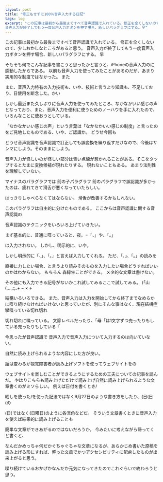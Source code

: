 ```yaml
---
layout: post
title: "修正もせずに100％音声入力する日記"
tags: log
excerpt: "この記事は最初から最後まですべて音声認識で入れている。修正を全くしないので、少しおかしなところがあると思う。
音声入力が終了してもう一度音声入力ボタンを押す場合、新しいパラグラフにする。早"
---
```


この記事は最初から最後まですべて音声認識で入れている。
修正を全くしないので、少しおかしなところがあると思う。
音声入力が終了してもう一度音声入力ボタンを押す場合、新しいパラグラフにする。
早

そもそも何でこんな記事を書こうと思ったかと言うと、iPhoneの音声入力のに感動したからである。
以前も音声入力を使ってみたことがあるのだが、あまり実用的な制度ではなかった。
また

また、音声入力特有の入力技術も、いや、技術と言うより知識も、不足しており、日使用を断念した。かい

しかし最近また久しぶりに音声入力を使ってみたところ、なかなかいい感じの声となっており、また、音声入力を便利に使うためのノーハウを手に入れたので、いろんなことに使おうとしている。

「なかなかいい感じの声」という言葉は「なかなかいい感じの制度」と言ったのをご見地したものである、いや、ご認識か。
どうせ今回も

どうせ音声認識を音声認識で訂正しても誤変換を繰り返すだけなので、今後はサンマにしよう。そのままにしよう。

音声入力が怪しいのが怪しい部分は青い点線が惹かれることがある。そこをタップするとたまに変換候補が現れたりする。
現れないこともある。
あまり法則性を理解していない。

マイナスのパラグラフでは
前の子パラグラフ
前のパラグラフで誤認識が多かったのは、疲れてきて滑舌が悪くなっていたらしい。

はっきりしゃべらなくてはならない。
滑舌が改善するかもしれない。

このパラグラフは自主的に分けたものである。
ここからは音声認識に関する音声認識の

音声認識のテクニックをいろいろ上げていきたい。

まず基本的に、普通に喋っていると、夜。=「、」や、「。」

は入力されない。
しかし、明示的に、いや。

しかし明示的に「、」、「。」と言えば入力してくれる。
ただ、「、」、「。」の読みを

直接に力したい場合、と言うより読みそのものを入力したい場合どうすればいいのかはわからない。
もちろん
森緑生ことができる。
メタ的な文章は書けない。

その他にも入力できる記号がないかこれ試してみるここで試してみる。
(「山(….,:;_+ − × ÷

結構いろいろできる。
また、音声入力は入力を開始してから終了までなめらかに喋り続けなければいけないと思っていたが、別にそんな事はなく、現在結構痙攣喋っている切れ切れ

切れ切れに喋っている。
文節レベルだったり、「母「は1文字ずつ売ったりもしている売ったりもしている「

今思ったが音声認識で
音声入力で音声入力について入力するのは向いていない。

自然に読み上げられるような内容にした方が良い。

話は変わるが視覚障害者が読み上げソフトを使ってウェブサイトをの

ウェブサイトを楽しむことができるようにするための工夫についての記事を読んだ。
やはりこちらも読み上げただけで読み上げ自然に読み上げられるような文章書くのがミソらしい。
例えば日付を書くとき/

晒しを使った/を使った記法ではなく9月27日のような書き方をしたり、(日(日(の

(日)ではなく(日曜日)のように各流角などだ。
そういう文章書くときに音声入力を使えば結果的に読み上げることも

簡単な文章ができあがるのではないだろうか。
今みたいに考えながら帰ってくと書くと、

なんだかめっちゃ何だかぐちゃぐちゃな文章になるが、あらかじめ書いた原稿を読み上げる形にすれば、整った文章でかつアクセシビリティに配慮したものが出来上がると思う。

喋り続けているおかげかなんだか元気になってきたのでこれぐらいで終わろうと思う。